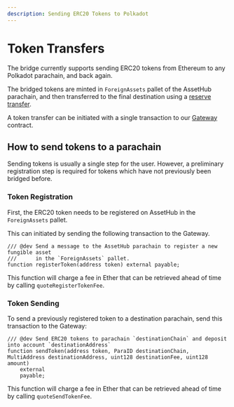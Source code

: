 ```yaml
---
description: Sending ERC20 Tokens to Polkadot
---
```


# Token Transfers

The bridge currently supports sending ERC20 tokens from Ethereum to any Polkadot parachain, and back again.

The bridged tokens are minted in `ForeignAssets` pallet of the AssetHub parachain, and then transferred to the final destination using a [reserve transfer](https://wiki.polkadot.network/docs/learn-xcm-usecases#reserve-asset-transfer).

A token transfer can be initiated with a single transaction to our [Gateway](../../contracts/src/interfaces/IGateway.sol) contract.

## How to send tokens to a parachain

Sending tokens is usually a single step for the user. However, a preliminary registration step is required for tokens which have not previously been bridged before.

### Token Registration

First, the ERC20 token needs to be registered on AssetHub in the `ForeignAssets` pallet.

This can initiated by sending the following transaction to the Gateway.

```solidity
/// @dev Send a message to the AssetHub parachain to register a new fungible asset
///      in the `ForeignAssets` pallet.
function registerToken(address token) external payable;
```

This function will charge a fee in Ether that can be retrieved ahead of time by calling `quoteRegisterTokenFee`.

### Token Sending

To send a previously registered token to a destination parachain, send this transaction to the Gateway:

```solidity
/// @dev Send ERC20 tokens to parachain `destinationChain` and deposit into account `destinationAddress`
function sendToken(address token, ParaID destinationChain, MultiAddress destinationAddress, uint128 destinationFee, uint128 amount)
    external
    payable;
```

This function will charge a fee in Ether that can be retrieved ahead of time by calling `quoteSendTokenFee`.

